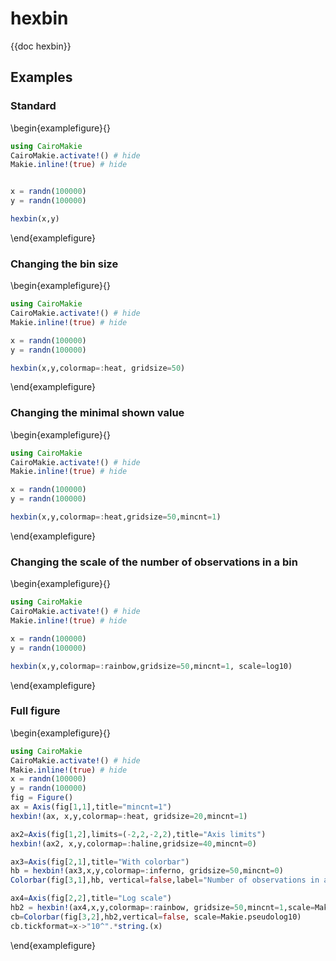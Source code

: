 # hexbin

{{doc hexbin}}

## Examples
### Standard
\begin{examplefigure}{}
```julia
using CairoMakie
CairoMakie.activate!() # hide
Makie.inline!(true) # hide


x = randn(100000)
y = randn(100000)

hexbin(x,y)
```
\end{examplefigure}

### Changing the bin size

\begin{examplefigure}{}
```julia
using CairoMakie
CairoMakie.activate!() # hide
Makie.inline!(true) # hide

x = randn(100000)
y = randn(100000)

hexbin(x,y,colormap=:heat, gridsize=50)
```
\end{examplefigure}

### Changing the minimal shown value

\begin{examplefigure}{}
```julia
using CairoMakie
CairoMakie.activate!() # hide
Makie.inline!(true) # hide

x = randn(100000)
y = randn(100000)

hexbin(x,y,colormap=:heat,gridsize=50,mincnt=1)
```
\end{examplefigure}



### Changing the scale of the number of observations in a bin

\begin{examplefigure}{}
```julia
using CairoMakie
CairoMakie.activate!() # hide
Makie.inline!(true) # hide

x = randn(100000)
y = randn(100000)

hexbin(x,y,colormap=:rainbow,gridsize=50,mincnt=1, scale=log10)
```
\end{examplefigure}

### Full figure
\begin{examplefigure}{}
```julia
using CairoMakie
CairoMakie.activate!() # hide
Makie.inline!(true) # hide
x = randn(100000)
y = randn(100000)
fig = Figure()
ax = Axis(fig[1,1],title="mincnt=1")
hexbin!(ax, x,y,colormap=:heat, gridsize=20,mincnt=1)

ax2=Axis(fig[1,2],limits=(-2,2,-2,2),title="Axis limits")
hexbin!(ax2, x,y,colormap=:haline,gridsize=40,mincnt=0)

ax3=Axis(fig[2,1],title="With colorbar")
hb = hexbin!(ax3,x,y,colormap=:inferno, gridsize=50,mincnt=0)
Colorbar(fig[3,1],hb, vertical=false,label="Number of observations in a bin")

ax4=Axis(fig[2,2],title="Log scale")
hb2 = hexbin!(ax4,x,y,colormap=:rainbow, gridsize=50,mincnt=1,scale=Makie.pseudolog10)
cb=Colorbar(fig[3,2],hb2,vertical=false, scale=Makie.pseudolog10)
cb.tickformat=x->"10^".*string.(x)
```
\end{examplefigure}